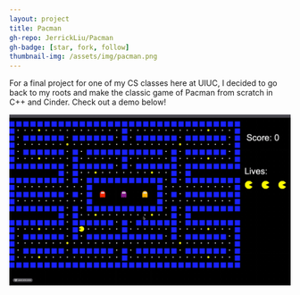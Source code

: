 ```yaml
---
layout: project
title: Pacman
gh-repo: JerrickLiu/Pacman
gh-badge: [star, fork, follow]
thumbnail-img: /assets/img/pacman.png
---
```


For a final project for one of my CS classes here at UIUC, I decided to go back to my roots and make the classic game of Pacman from scratch in C++ and Cinder. Check out a demo below!

![](assets/img/pacman.gif)